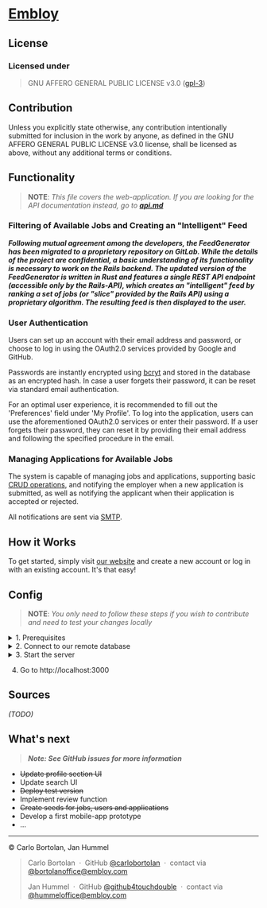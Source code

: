 <h1><a href="https://embloy.com">Embloy</a></h1>

## License

### Licensed under

> GNU AFFERO GENERAL PUBLIC LICENSE v3.0 ([gpl-3](https://www.gnu.org/licenses/gpl-3.0.en.html))

## Contribution

Unless you explicitly state otherwise, any contribution intentionally submitted for inclusion in the work by anyone, as
defined in the GNU AFFERO GENERAL PUBLIC LICENSE v3.0 license, shall be licensed as above, without any additional terms
or conditions.

## Functionality

> __NOTE__: _This file covers the web-application. If you are looking for the API documentation instead, go to_
___[api.md](app/controllers/api/v0/api.md)___

### Filtering of Available Jobs and Creating an "Intelligent" Feed

***Following mutual agreement among the developers, the FeedGenerator has been migrated to a proprietary repository on GitLab. While the details of the project are confidential, a basic understanding of its functionality is necessary to work on the Rails backend. The updated version of the FeedGenerator is written in Rust and features a single REST API endpoint (accessible only by the Rails-API), which creates an "intelligent" feed by ranking a set of jobs (or "slice" provided by the Rails API) using a proprietary algorithm. The resulting feed is then displayed to the user.***

### User Authentication

Users can set up an account with their email address and password, or choose to log in using the OAuth2.0 services provided by Google and GitHub.

Passwords are instantly encrypted using [bcryt](https://en.wikipedia.org/wiki/Bcrypt) and stored in the database as an encrypted hash. In case a user forgets their password, it can be reset via standard email authentication.

For an optimal user experience, it is recommended to fill out the 'Preferences' field under 'My Profile'.
To log into the application, users can use the aforementioned OAuth2.0 services or enter their password.
If a user forgets their password, they can reset it by providing their email address and following the specified procedure in the email.

### Managing Applications for Available Jobs

The system is capable of managing jobs and applications, supporting basic [CRUD operations](https://www.javatpoint.com/crud-operations-in-sql), and notifying the employer when a new application is submitted, as well as notifying the applicant when their application is accepted or rejected.

All notifications are sent via [SMTP](https://en.wikipedia.org/wiki/Simple_Mail_Transfer_Protocol).


## How it Works

To get started, simply visit [our website](http://embloy.com/) and create a new account or log in with an existing account. It's that easy!

## Config
> __NOTE__: _You only need to follow these steps if you wish to contribute and need to test your changes locally_

<details>
  <summary> 1. Prerequisites </summary>

   - Install Ruby 2.7.5

   - Install Rails 7

   - Install Postgresql 15

   - Open pgAdmin4

   - Add a new server
</details>

<details>
  <summary> 2. Connect to our remote database </summary>
   
   -     hostname/address: <special authorization needed>

   -     maintanence database: <special authorization needed>
   
   -     username: <special authorization needed>
   
   -     password: <special authorization needed>
   
   -      port: 5432
</details>

<details>
  <summary> 3. Start the server </summary>

If you wish to experiment on our backend or contribute to our front end you can test your changes by starting a local
server.

1. Create a file 'config/env_var.rb' with the following content:

   ```
   ENV['DATABASE_HOST'] = <special authorization needed>
   ENV['DATABASE_PASSWORD'] = <special authorization needed>
   ENV['DATABASE_URL'] = <special authorization needed>
   ENV['DATABASE_USER'] = <special authorization needed>
   ENV['GITHUB_KEY'] = <special authorization needed>
   ENV['GITHUB_SECRET'] = <special authorization needed>
   ENV['GOOGLE_OAUTH2_KEY'] = <special authorization needed>
   ENV['GOOGLE_OAUTH2_SECRET'] = <special authorization needed>
   ENV['RAILS_MASTER_KEY'] = <special authorization needed>
    ```

1. Run ``$ rails db:create`` to create all necessary tables in your development database.
2. Run ``$ rails db:migrate`` to migrate your changes to the database.
5. Run ``$ rails server`` to start the server.
</details>

4. Go to http://localhost:3000

## Sources

*(TODO)*

## What's next

> ___Note: See GitHub issues for more information___

- ~~Update profile section UI~~
- Update search UI
- ~~Deploy test version~~
- Implement review function
- ~~Create seeds for jobs, users and applications~~
- Develop a first mobile-app prototype
- ...

---
© Carlo Bortolan, Jan Hummel

> Carlo Bortolan &nbsp;&middot;&nbsp;
> GitHub [@carlobortolan](https://github.com/carlobortolan) &nbsp;&middot;&nbsp;
> contact via [@bortolanoffice@embloy.com](bortolanoffice@embloy.com)
>
> Jan Hummel &nbsp;&middot;&nbsp;
> GitHub [@github4touchdouble](https://github.com/github4touchdouble) &nbsp;&middot;&nbsp;
> contact via [@hummeloffice@embloy.com](hummeloffice@embloy.com)
